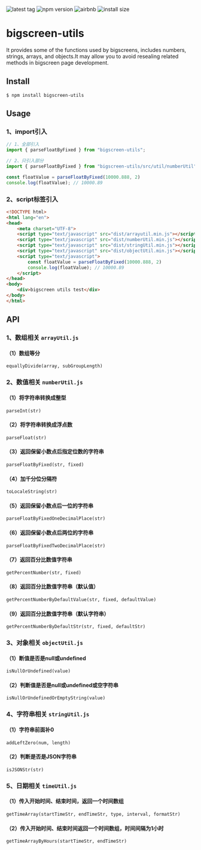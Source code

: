 ![latest tag](https://badgen.net/github/tag/snowLeopard93/bigscreen-utils)  ![npm version](https://badgen.net/npm/node/next) ![airbnb](https://badgen.net/badge/icon/airbnb?icon=airbnb&label) ![install size](https://badgen.net/packagephobia/install/bigscreen-utils)


# bigscreen-utils

It provides some of the functions used by bigscreens, includes numbers, strings, arrays, and objects.It may allow you to avoid resealing related methods in bigscreen page development.

## Install

```
$ npm install bigscreen-utils
```

## Usage

### 1、import引入

```js
// 1、全部引入
import { parseFloatByFixed } from "bigscreen-utils";

// 2、只引入部分
import { parseFloatByFixed } from "bigscreen-utils/src/util/numberUtil";

const floatValue = parseFloatByFixed(10000.888, 2)
console.log(floatValue); // 10000.89
```

### 2、script标签引入

```html
<!DOCTYPE html>
<html lang="en">
<head>
	<meta charset="UTF-8">
	<script type="text/javascript" src="dist/arrayutil.min.js"></script>
	<script type="text/javascript" src="dist/numberUtil.min.js"></script>
	<script type="text/javascript" src="dist/stringUtil.min.js"></script>
	<script type="text/javascript" src="dist/objectUtil.min.js"></script>
	<script type="text/javascript">
        const floatValue = parseFloatByFixed(10000.888, 2)
		console.log(floatValue); // 10000.89
	</script>
</head>
<body>
    <div>bigscreen utils test</div>
</body>
</html>
```

## API

### 1、数组相关 `arrayUtil.js`

#### （1）数组等分

`equallyDivide(array, subGroupLength)`

### 2、数值相关 `numberUtil.js`

#### （1）将字符串转换成整型

`parseInt(str)`

#### （2）将字符串转换成浮点数

`parseFloat(str)`

#### （3）返回保留小数点后指定位数的字符串

`parseFloatByFixed(str, fixed)`

#### （4）加千分位分隔符

`toLocaleString(str)`

#### （5）返回保留小数点后一位的字符串

`parseFloatByFixedOneDecimalPlace(str)`

#### （6）返回保留小数点后两位的字符串

`parseFloatByFixedTwoDecimalPlace(str)`

#### （7）返回百分比数值字符串

`getPercentNumber(str, fixed)`

#### （8）返回百分比数值字符串（默认值）

`getPercentNumberByDefaultValue(str, fixed, defaultValue)`

#### （9）返回百分比数值字符串（默认字符串）

`getPercentNumberByDefaultStr(str, fixed, defaultStr)`

### 3、对象相关 `objectUtil.js`

#### （1）断值是否是null或undefined

`isNullOrUndefined(value)`

#### （2）判断值是否是null或undefined或空字符串

`isNullOrUndefinedOrEmptyString(value)`

### 4、字符串相关 `stringUtil.js`

#### （1）字符串前面补0

`addLeftZero(num, length)`

#### （2）判断是否是JSON字符串

`isJSONStr(str)`

### 5、日期相关 `timeUtil.js`

#### （1）传入开始时间、结束时间，返回一个时间数组

`getTimeArray(startTimeStr, endTimeStr, type, interval, formatStr)`

#### （2）传入开始时间、结束时间返回一个时间数组，时间间隔为1小时

`getTimeArrayByHours(startTimeStr, endTimeStr)`